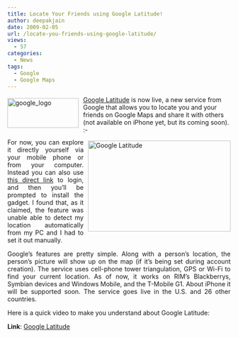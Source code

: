 ```yaml
---
title: Locate Your Friends using Google Latitude!
author: deepakjain
date: 2009-02-05
url: /locate-you-friends-using-google-latitude/
views:
  - 57
categories:
  - News
tags:
  - Google
  - Google Maps
---
```

<p style="text-align: left" align="justify">
  <a href="http://www.google.com/latitude" onclick="_gaq.push(['_trackEvent', 'outbound-article', 'http://www.google.com/latitude', ' Google Latitude']);" ><img class="wp-image-53043" style="border-top-width: 0px;border-left-width: 0px;border-bottom-width: 0px;margin: 5px 10px 0px 0px;border-right-width: 0px" src="http://cdn.devilsworkshop.org/files/2009/02/google-logo.jpg" border="0" alt="google_logo" width="161" height="67" align="left" /> Google Latitude</a> is now live, a new service from Google that allows you to locate you and your friends on Google Maps and share it with others (not available on iPhone yet, but its coming soon). <img src="http://devilsworkshop.org/wp-includes/images/smilies/simple-smile.png" alt=":-)" class="wp-smiley" style="height: 1em; max-height: 1em;" />
</p>

<p align="justify">
  <a href="http://www.google.com/latitude" onclick="_gaq.push(['_trackEvent', 'outbound-article', 'http://www.google.com/latitude', '']);" ><img class="size-medium wp-image-4207" style="border-top-width: 0px;border-left-width: 0px;border-bottom-width: 0px;margin: 5px 0px 0px 10px;border-right-width: 0px" src="http://cdn.devilsworkshop.org/files/2009/02/googlelat-300x191.jpg" border="0" alt="Google Latitude" width="322" height="205" align="right" /></a>For now, you can explore it directly yourself via your mobile phone or from your computer. Instead you can also use <a href="http://m.google.com/latitude" onclick="_gaq.push(['_trackEvent', 'outbound-article', 'http://m.google.com/latitude', 'this direct link']);" >this direct link</a> to login, and then you’ll be prompted to install the gadget. I found that, as it claimed, the feature was unable able to detect my location automatically from my PC and I had to set it out manually.
</p>

<p align="justify">
  Google’s features are pretty simple. Along with a person’s location, the person’s picture will show up on the map (if it’s being set during account creation). The service uses cell-phone tower triangulation, GPS or Wi-Fi to find your current location. As of now, it works on RIM’s Blackberrys, Symbian devices and Windows Mobile, and the T-Mobile G1. About iPhone it will be supported soon. The service goes live in the U.S. and 26 other countries.
</p>

<p align="justify">
  Here is a quick video to make you understand about Google Latitude:
</p>

<p align="center">
  <p>
    <strong>Link</strong>: <a href="http://www.google.com/latitude/" onclick="_gaq.push(['_trackEvent', 'outbound-article', 'http://www.google.com/latitude/', 'Google Latitude']);" >Google Latitude</a>
  </p>
